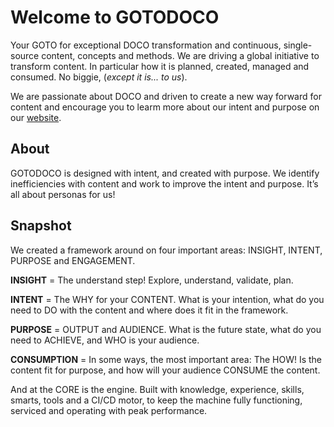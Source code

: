 # Welcome to GOTODOCO

Your GOTO for exceptional DOCO transformation and continuous, single-source content, concepts and methods. 
We are driving a global initiative to transform content. In particular how it is planned, created, managed and consumed.
No biggie, (_except it is... to us_).

We are passionate about DOCO and driven to create a new way forward for content and encourage you to learm more about our intent and purpose on our [website](https://gotodoco.com).

## About

GOTODOCO is designed with intent, and created with purpose. 
We identify inefficiencies with content and work to improve the intent and purpose. 
It’s all about personas for us!

## Snapshot

We created a framework around on four important areas: INSIGHT, INTENT, PURPOSE and ENGAGEMENT.

**INSIGHT** = The understand step! Explore, understand, validate, plan.

**INTENT** = The WHY for your CONTENT. What is your intention, what do you need to DO with the content and where does it fit in the framework.

**PURPOSE** = OUTPUT and AUDIENCE. What is the future state, what do you need to ACHIEVE, and WHO is your audience. 

**CONSUMPTION** = In some ways, the most important area: The HOW! Is the content fit for purpose, and how will your audience CONSUME the content.

And at the CORE is the engine. Built with knowledge, experience, skills, smarts, tools and a CI/CD motor, to keep the machine fully functioning, serviced and operating with peak performance.


